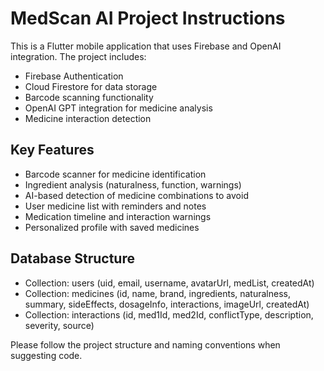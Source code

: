 <!-- Use this file to provide workspace-specific custom instructions to Copilot. -->

# MedScan AI Project Instructions

This is a Flutter mobile application that uses Firebase and OpenAI integration. The project includes:
- Firebase Authentication
- Cloud Firestore for data storage
- Barcode scanning functionality
- OpenAI GPT integration for medicine analysis
- Medicine interaction detection

## Key Features
- Barcode scanner for medicine identification
- Ingredient analysis (naturalness, function, warnings)
- AI-based detection of medicine combinations to avoid
- User medicine list with reminders and notes
- Medication timeline and interaction warnings
- Personalized profile with saved medicines

## Database Structure
- Collection: users (uid, email, username, avatarUrl, medList, createdAt)
- Collection: medicines (id, name, brand, ingredients, naturalness, summary, sideEffects, dosageInfo, interactions, imageUrl, createdAt)
- Collection: interactions (id, med1Id, med2Id, conflictType, description, severity, source)

Please follow the project structure and naming conventions when suggesting code.
